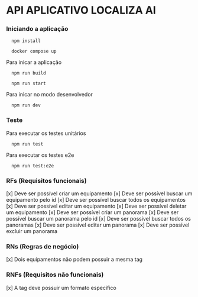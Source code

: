 # API APLICATIVO LOCALIZA AI

### Iniciando a aplicação
```node
  npm install
```
```node
  docker compose up
```
Para inicar a aplicação
```node
  npm run build
```
```node
  npm run start
```
Para inicar no modo desenvolvedor
```node
  npm run dev
```

### Teste
Para executar os testes unitários
```node
  npm run test
```
Para executar os testes e2e
```node
  npm run test:e2e
```

### RFs (Requisitos funcionais)
[x] Deve ser possível criar um equipamento
[x] Deve ser possível buscar um equipamento pelo id
[x] Deve ser possível buscar todos os equipamentos
[x] Deve ser possível editar um equipamento
[x] Deve ser possível deletar um equipamento
[x] Deve ser possível criar um panorama
[x] Deve ser possível buscar um panorama pelo id
[x] Deve ser possível buscar todos os panoramas
[x] Deve ser possível editar um panorama
[x] Deve ser possível excluir um panorama

### RNs (Regras de negócio)
[x] Dois equipamentos não podem possuir a mesma tag

### RNFs (Requisitos não funcionais)
[x] A tag deve possuir um formato específico
